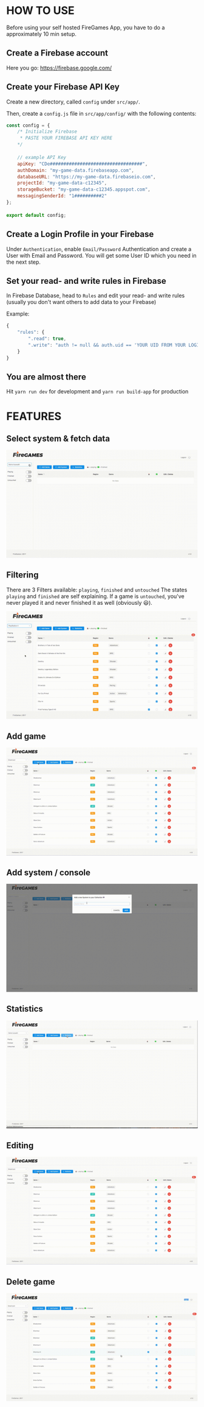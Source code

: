 # HOW TO USE

Before using your self hosted FireGames App, you have to do a approximately 10 min setup.

## Create a Firebase account

Here you go: https://firebase.google.com/

## Create your Firebase API Key

Create a new directory, called `config` under `src/app/`.

Then, create a `config.js` file in `src/app/config/` with the following contents:

```javascript
const config = {
	/* Initialize Firebase
	 * PASTE YOUR FIREBASE API KEY HERE
	*/

	// example API Key
	apiKey: "CDe##################################",
	authDomain: "my-game-data.firebaseapp.com",
	databaseURL: "https://my-game-data.firebaseio.com",
	projectId: "my-game-data-c12345",
	storageBucket: "my-game-data-c12345.appspot.com",
	messagingSenderId: "1##########2"
};

export default config;
```

## Create a Login Profile in your Firebase

Under `Authentication`, enable `Email/Password` Authentication and create a User with Email and Password. You will get some User ID which you need in the next step.

## Set your read- and write rules in Firebase

In Firebase Database, head to `Rules` and edit your read- and write rules (usually you don't want others to add data to your Firebase)

Example:

```javascript
{
	"rules": {
		".read": true,
		".write": "auth != null && auth.uid == 'YOUR UID FROM YOUR LOGIN GOES HERE'"
	}
}
```

## You are almost there

Hit `yarn run dev` for development and `yarn run build-app` for production

# FEATURES

## Select system & fetch data

![Select a Game](src/assets/select.gif "Select Game")

## Filtering

There are 3 Filters available: `playing`, `finished` and `untouched`
The states `playing` and `finished` are self explaining. If a game is `untouched`, you've never played it and never finished it as well (obviously 😃).

![Filter Games](src/assets/filter.gif "Filter")

## Add game

![Add Game](src/assets/add-game.gif "Add Game")

## Add system / console

![Add System](src/assets/add-system.gif "Add System")

## Statistics

![Statistics](src/assets/statistics.gif "Statistics")

## Editing

![Editing](src/assets/add-game.gif "Editing")

## Delete game

![Delete Game](src/assets/delete-game.gif "Delete Game")
